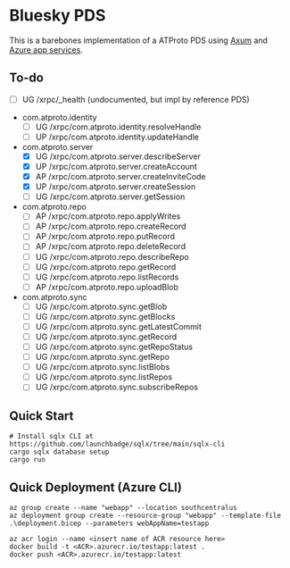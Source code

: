 # Bluesky PDS
This is a barebones implementation of a ATProto PDS using [Axum](https://github.com/tokio-rs/axum) and [Azure app services](https://learn.microsoft.com/en-us/azure/app-service/overview).

## To-do
- [ ] UG /xrpc/_health (undocumented, but impl by reference PDS)
- com.atproto.identity
    - [ ] UG /xrpc/com.atproto.identity.resolveHandle
    - [ ] UP /xrpc/com.atproto.identity.updateHandle
- com.atproto.server
    - [X] UG /xrpc/com.atproto.server.describeServer
    - [X] UP /xrpc/com.atproto.server.createAccount
    - [X] AP /xrpc/com.atproto.server.createInviteCode
    - [X] UP /xrpc/com.atproto.server.createSession
    - [ ] UG /xrpc/com.atproto.server.getSession
- com.atproto.repo
    - [ ] AP /xrpc/com.atproto.repo.applyWrites
    - [ ] AP /xrpc/com.atproto.repo.createRecord
    - [ ] AP /xrpc/com.atproto.repo.putRecord
    - [ ] AP /xrpc/com.atproto.repo.deleteRecord
    - [ ] UG /xrpc/com.atproto.repo.describeRepo
    - [ ] UG /xrpc/com.atproto.repo.getRecord
    - [ ] UG /xrpc/com.atproto.repo.listRecords
    - [ ] AP /xrpc/com.atproto.repo.uploadBlob
- com.atproto.sync
    - [ ] UG /xrpc/com.atproto.sync.getBlob
    - [ ] UG /xrpc/com.atproto.sync.getBlocks
    - [ ] UG /xrpc/com.atproto.sync.getLatestCommit
    - [ ] UG /xrpc/com.atproto.sync.getRecord
    - [ ] UG /xrpc/com.atproto.sync.getRepoStatus
    - [ ] UG /xrpc/com.atproto.sync.getRepo
    - [ ] UG /xrpc/com.atproto.sync.listBlobs
    - [ ] UG /xrpc/com.atproto.sync.listRepos
    - [ ] UG /xrpc/com.atproto.sync.subscribeRepos

## Quick Start
```
# Install sqlx CLI at https://github.com/launchbadge/sqlx/tree/main/sqlx-cli
cargo sqlx database setup
cargo run
```

## Quick Deployment (Azure CLI)
```
az group create --name "webapp" --location southcentralus
az deployment group create --resource-group "webapp" --template-file .\deployment.bicep --parameters webAppName=testapp

az acr login --name <insert name of ACR resource here>
docker build -t <ACR>.azurecr.io/testapp:latest .
docker push <ACR>.azurecr.io/testapp:latest
```
